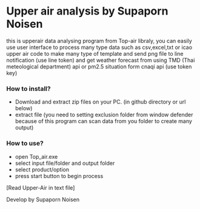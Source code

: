 # Upper air analysis by Supaporn Noisen

this is upperair data analysing program from Top-air libraly, you can easily use user interface to process many type data such as csv,excel,txt or icao upper air code
to make many type of template and send png file to line notification (use line token) and get weather forecast from using TMD (Thai meteological department) api or
pm2.5 situation form cnaqi api (use token key)

### How to install?
- Download and extract zip files on your PC. (in github directory or url below)
- extract file (you need to setting exclusion folder from window defender because of this program can scan data from you folder to create many output)

### How to use?
- open Top_air.exe
- select input file/folder and output folder
- select product/option
- press start button to begin process


[Read Upper-Air in text file]


Develop by Supaporn Noisen
